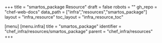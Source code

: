 +++
title = "smartos_package Resource"
draft = false
robots = ""
gh_repo = "chef-web-docs"
data_path = ["infra","resources","smartos_package"]
layout = "infra_resource"
toc_layout = "infra_resource_toc"

[menu]
  [menu.infra]
    title = "smartos_package"
    identifier = "chef_infra/resources/smartos_package"
    parent = "chef_infra/resources"
+++

<!-- The contents of this page are automatically generated from the smartos_package.yaml file in the data directory. -->
<!-- To suggest a change, edit the https://github.com/chef/chef/blob/master/lib/chef/resource/smartos_package.rb file
      and submit a pull request to the https://github.com/chef/chef repository. -->
